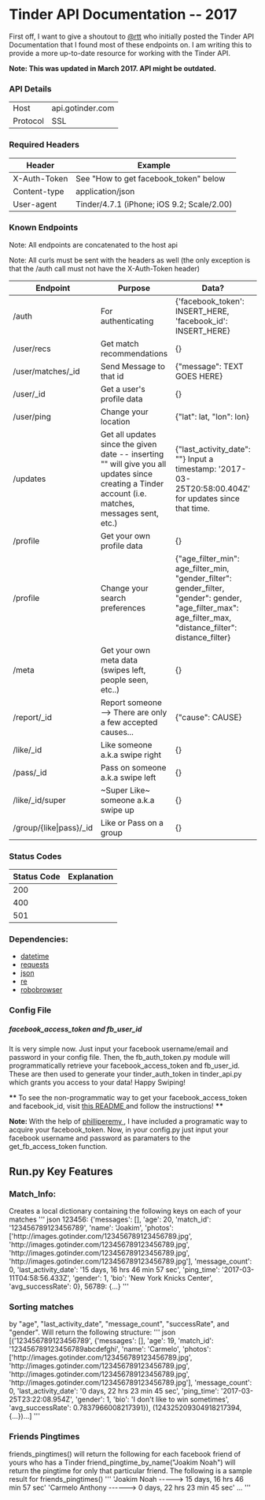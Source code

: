 # Tinder API Documentation -- 2017

First off, I want to give a shoutout to <a href='https://gist.github.com/rtt/10403467#file-tinder-api-documentation-md'>@rtt</a> who initially posted the Tinder API Documentation that I found most of these endpoints on. I am writing this to provide a more up-to-date resource for working with the Tinder API.

**Note: This was updated in March 2017. API might be outdated.**

### API Details 
<table>
	<tbody>
		<tr>
			<td>Host</td>
			<td>api.gotinder.com</td>
		</tr>
		<tr>
			<td>Protocol</td>
			<td>SSL</td>
		</tr>
	</tbody>
</table>

### Required Headers
<table>
	<thead>
		<tr>
			<th>Header</th>
			<th>Example</th>
		</tr>
	</thead>
	<tbody>
		<tr>
			<td>X-Auth-Token</td>
			<td>See "How to get facebook_token" below</td>
		</tr>
		<tr>
			<td>Content-type</td>
			<td>application/json</td>
		</tr>
		<tr>
			<td>User-agent</td>
			<td>Tinder/4.7.1 (iPhone; iOS 9.2; Scale/2.00)</td>
		</tr>
	</tbody>
</table>

### Known Endpoints
Note: All endpoints are concatenated to the host api

Note: All curls must be sent with the headers as well (the only exception is that the /auth call must not have the X-Auth-Token header)
<table>
	<thead>
		<tr>
			<th>Endpoint</th>
			<th>Purpose</th>
			<th>Data?</th>
			<th>Get/Post/Delete</th>
		</tr>
	</thead>
	<tbody>
		<tr>
			<td>/auth</td>
			<td>For authenticating</td>
			<td>{'facebook_token': INSERT_HERE, 'facebook_id': INSERT_HERE}</td>
			<td>POST</td>
		</tr>
		<tr>
			<td>/user/recs</td>
			<td>Get match recommendations</td>
			<td>{}</td>
			<td>GET</td>
		</tr>
		<tr>
			<td>/user/matches/_id</td>
			<td>Send Message to that id</td>
			<td>{"message": TEXT GOES HERE}</td>
			<td>POST</td>
		</tr>
		<tr>
			<td>/user/_id</td>
			<td>Get a user's profile data</td>
			<td>{}</td>
			<td>GET</td>
		</tr>
		<tr>
			<td>/user/ping</td>
			<td>Change your location</td>
			<td>{"lat": lat, "lon": lon}</td>
			<td>POST</td>
		</tr>
		<tr>
			<td>/updates</td>
			<td>Get all updates since the given date -- inserting "" will give you all updates since creating a Tinder account (i.e. matches, messages sent, etc.)</td>
			<td>{"last_activity_date": ""} Input a timestamp: '2017-03-25T20:58:00.404Z' for updates since that time.</td>
			<td>POST</td>
		</tr>
		<tr>
			<td>/profile</td>
			<td>Get your own profile data</td>
			<td>{}</td>
			<td>GET</td>
		</tr>
		<tr>
			<td>/profile</td>
			<td>Change your search preferences</td>
			<td>{"age_filter_min": age_filter_min,
				"gender_filter": gender_filter,
				"gender": gender,
				"age_filter_max": age_filter_max, 
				"distance_filter": distance_filter}</td>
			<td>POST</td>
		</tr>
		<tr>
			<td>/meta</td>
			<td>Get your own meta data (swipes left, people seen, etc..)</td>
			<td>{}</td>
			<td>GET</td>
		</tr>
		<tr>
			<td>/report/_id</td>
			<td>Report someone --> There are only a few accepted causes...</td>
			<td>{"cause": CAUSE}</td>
			<td>POST</td>
		</tr>
		<tr>
			<td>/like/_id</td>
			<td>Like someone a.k.a swipe right</td>
			<td>{}</td>
			<td>GET</td>
		</tr>
		<tr>
			<td>/pass/_id</td>
			<td>Pass on someone a.k.a swipe left</td>
			<td>{}</td>
			<td>GET</td>
		</tr>
		<tr>
			<td>/like/_id/super</td>
			<td>~Super Like~ someone a.k.a swipe up</td>
			<td>{}</td>
			<td>GET</td>
		</tr>
		<tr>
			<td>/group/{like|pass}/_id</td>
			<td>Like or Pass on a group</td>
			<td>{}</td>
			<td>GET</td>
		</tr>
	</tbody>
</table>

### Status Codes
<table>
	<thead>
		<tr>
			<th>Status Code</th>
			<th>Explanation</th>
		</tr>
	</thead>
	<tbody>
		<tr>
			<td>200</td>
			<td></td>
		</tr>
		<tr>
			<td>400</td>
			<td></td>
		</tr>
		<tr>
			<td>501</td>
			<td></td>
		</tr>
	</tbody>
</table>

### Dependencies:
<ul>
	<li> <a href="https://docs.python.org/3/library/datetime.html"> datetime </a> </li>
	<li> <a href="https://github.com/kennethreitz/requests"> requests </a> </li>
	<li> <a href="https://docs.python.org/3.5/library/json.html"> json </a> </li>
	<li> <a href="https://docs.python.org/2/library/re.html"> re </a> </li>
	<li> <a href="https://github.com/jmcarp/robobrowser"> robobrowser </a> </li> 
</ul>

### Config File
<h5> <strong> facebook_access_token and fb_user_id </strong></h5>

It is very simple now. Just input your facebook username/email and password in your config file. Then, the fb_auth_token.py module will programmatically retrieve your facebook_access_token and fb_user_id. These are then used to generate your tinder_auth_token in tinder_api.py which grants you access to your data! Happy Swiping!
<br>

<strong> ** </strong> To see the non-programmatic way to get your facebook_access_token and facebook_id, visit <a href=https://github.com/fbessez/Tinder/blob/master/AuthPhotos/README.md> this README </a> and follow the instructions! <strong> ** </strong> 

<strong> Note: </strong> With the help of <a href=https://github.com/philipperemy/Deep-Learning-Tinder/blob/master/tinder_token.py> philliperemy </a>, I have included a programatic way to acquire your facebook_token. Now, in your config.py just input your facebook username and password as paramaters to the get_fb_access_token function.




<h2> Run.py Key Features </h2>

<h3> Match_Info:</h3> 
Creates a local dictionary containing the following keys on each of your matches
''' json
	123456: {'messages': [], 'age': 20, 'match_id': '123456789123456789', 'name': 'Joakim', 'photos': ['http://images.gotinder.com/123456789123456789.jpg', 'http://images.gotinder.com/123456789123456789.jpg', 'http://images.gotinder.com/123456789123456789.jpg', 'http://images.gotinder.com/123456789123456789.jpg'], 'message_count': 0, 'last_activity_date': '15 days, 16 hrs 46 min 57 sec', 'ping_time': '2017-03-11T04:58:56.433Z', 'gender': 1, 'bio': 'New York Knicks Center', 'avg_successRate': 0}, 56789: {...}
'''

<h3> Sorting matches </h3> by "age", "last_activity_date", "message_count", "successRate", and "gender".
Will return the following structure:
''' json
[('123456789123456789', {'messages': [], 'age': 19, 'match_id': '123456789123456789abcdefghi', 'name': 'Carmelo', 'photos': ['http://images.gotinder.com/123456789123456789.jpg', 'http://images.gotinder.com/123456789123456789.jpg', 'http://images.gotinder.com/123456789123456789.jpg', 'http://images.gotinder.com/123456789123456789.jpg'], 'message_count': 0, 'last_activity_date': '0 days, 22 hrs 23 min 45 sec', 'ping_time': '2017-03-25T23:22:08.954Z', 'gender': 1, 'bio': 'I don't like to win sometimes', 'avg_successRate': 0.7837966008217391}), (124325209304918217394, {...})...]
'''

<h3> Friends Pingtimes </h3> 
friends_pingtimes() will return the following for each facebook friend of yours who has a Tinder
friend_pingtime_by_name("Joakim Noah") will return the pingtime for only that particular friend.
The following is a sample result for friends_pingtimes()
'''
'Joakim Noah -----> 15 days, 16 hrs 46 min 57 sec'
'Carmelo Anthony ------> 0 days, 22 hrs 23 min 45 sec'
...
'''
